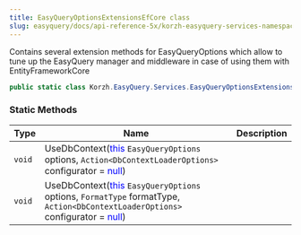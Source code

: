 ```yaml
---
title: EasyQueryOptionsExtensionsEfCore class
slug: easyquery/docs/api-reference-5x/korzh-easyquery-services-namespace/easyqueryoptionsextensionsefcore-class
---
```



Contains several extension methods for EasyQueryOptions  which allow to tune up the EasyQuery manager and middleware  in case of using them with EntityFrameworkCore
```csharp
public static class Korzh.EasyQuery.Services.EasyQueryOptionsExtensionsEfCore

```

### Static Methods

| Type | Name | Description | 
| --- | --- | --- | 
| `void` | UseDbContext(<span style='color: blue'>this</span> `EasyQueryOptions` options, `Action<DbContextLoaderOptions>` configurator = <span style='color: blue'>null</span>) |  | 
| `void` | UseDbContext(<span style='color: blue'>this</span> `EasyQueryOptions` options, `FormatType` formatType, `Action<DbContextLoaderOptions>` configurator = <span style='color: blue'>null</span>) |  |